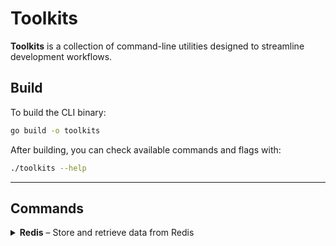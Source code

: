 # Toolkits

**Toolkits** is a collection of command-line utilities designed to streamline development workflows.

## Build

To build the CLI binary:

```bash
go build -o toolkits
```

After building, you can check available commands and flags with:

```bash
./toolkits --help
```

---

## Commands

<details>
<summary><strong>Redis</strong> – Store and retrieve data from Redis</summary>

The `redis` command in **Toolkits** allows you to interact with a Redis database directly from the command line. It includes two subcommands: `set` and `get`.

---

### Motivation

This command was created to make working with Redis less frustrating, especially when dealing with JSON files. Normally, using `redis-cli` requires escaping all the quotes in the JSON file, which is a bit stressful. i'll rather not open my browser to look for some website to help escape the quotes. (typing this out, i just got a new idea lmao. i just might add another tool that helps to escape json quotes-- that is if there's none that does that already)

While tools like **RedisInsight** exist and make things easier, I don’t always have access to a full development environment. Sometimes I'm on my phone and I just need a quick way to save a file’s contents into Redis without hassle. this command solves that problem for me.

---
### Usage

```bash
toolkits redis [subcommand] [flags]
```

If the `--env` flag is omitted, the CLI will attempt to load a `.env` file from the current directory.

---

### Subcommands

#### `set`

Stores the contents of a file into Redis under a specified key.

**Usage:**

```bash
toolkits redis set --key <redis-key> --file <path-to-file> [--env <path-to-env>]
```

**Example:**

```bash
toolkits redis set --key "templates" --file ../template.json --env sample.env
```

This command reads the contents of `../template.json` and stores it in Redis under the key `templates`, using credentials loaded from `sample.env`.

---

#### `get`

Retrieves the value stored in Redis under a specific key and prints it to the console.

**Usage:**

```bash
toolkits redis get --key <redis-key> [--env <path-to-env>]
```

**Example:**

```bash
toolkits redis get --key "templates" --env sample.env
```

This retrieves and prints the value stored in the Redis key `templates`.

---

### Environment File

Check the `sample.env` file to see the expected format for the environment file.

</details>

